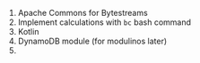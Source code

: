 1. Apache Commons for Bytestreams
2. Implement calculations with `bc` bash command
3. Kotlin
4. DynamoDB module (for modulinos later)
5. 